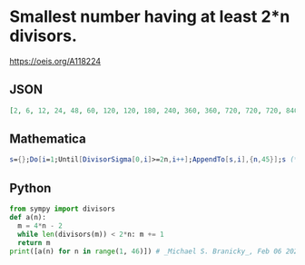 # Smallest number having at least 2\*n divisors\.
https://oeis.org/A118224
## JSON
```JSON
[2, 6, 12, 24, 48, 60, 120, 120, 180, 240, 360, 360, 720, 720, 720, 840, 1260, 1260, 1680, 1680, 2520, 2520, 2520, 2520, 5040, 5040, 5040, 5040, 5040, 5040, 7560, 7560, 10080, 10080, 10080, 10080, 15120, 15120, 15120, 15120, 20160, 20160, 25200, 25200, 25200]
```
## Mathematica
```Mathematica
s={};Do[i=1;Until[DivisorSigma[0,i]>=2n,i++];AppendTo[s,i],{n,45}];s (* _James C. McMahon_, Sep 24 2024 *)
```
## Python
```Python
from sympy import divisors
def a(n):
  m = 4*n - 2
  while len(divisors(m)) < 2*n: m += 1
  return m
print([a(n) for n in range(1, 46)]) # _Michael S. Branicky_, Feb 06 2021
```
